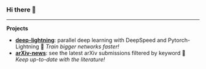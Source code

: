 ### Hi there 👋

---

**Projects**
- [**deep-lightning**][deep_lightning]: parallel deep learning with DeepSpeed and Pytorch-Lightning :mega: *Train bigger networks faster!*
- [**arXiv-news**][arxiv_news]: see the latest arXiv submissions filtered by keyword :mega: *Keep up-to-date with the literature!*


[arxiv_news]: https://github.com/pme0/arxiv-news
[deep_lightning]: https://github.com/pme0/deep-lightning


<!--
**pme0/pme0** is a ✨ _special_ ✨ repository because its `README.md` (this file) appears on your GitHub profile.

Here are some ideas to get you started:

- 🔭 I’m currently working on ...
- 🌱 I’m currently learning ...
- 👯 I’m looking to collaborate on ...
- 🤔 I’m looking for help with ...
- 💬 Ask me about ...
- 📫 How to reach me: ...
- 😄 Pronouns: ...
- ⚡ Fun fact: ...

Markdown emojis:
https://github.com/markdown-templates/markdown-emojis

GitHub stats:
<img height="180em" src="https://github-readme-stats.vercel.app/api?username=pme0&show_icons=true&hide_border=true&&count_private=true&include_all_commits=true" />


-->
